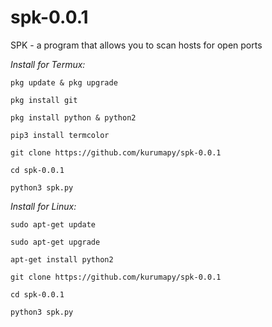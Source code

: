 # spk-0.0.1
SPK - a program that allows you to scan hosts for open ports

*Install for Termux:*

`pkg update & pkg upgrade`

`pkg install git`

`pkg install python & python2`

`pip3 install termcolor`

`git clone https://github.com/kurumapy/spk-0.0.1`

`cd spk-0.0.1`

`python3 spk.py`

*Install for Linux:*

`sudo apt-get update`

`sudo apt-get upgrade`

`apt-get install python2`

`git clone https://github.com/kurumapy/spk-0.0.1`

`cd spk-0.0.1`

`python3 spk.py`
